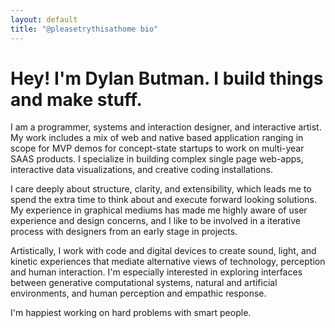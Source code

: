 ```yaml
---
layout: default
title: "@pleasetrythisathome bio"
---
```


# Hey! I'm Dylan Butman. I build things and make stuff.

I am a programmer, systems and interaction designer, and interactive artist. My work includes a mix of web and native based application ranging in scope for MVP demos for concept-state startups to work on multi-year SAAS products. I specialize in building complex single page web-apps, interactive data visualizations, and creative coding installations. 

I care deeply about structure, clarity, and extensibility, which leads me to spend the extra time to think about and execute forward looking solutions. My experience in graphical mediums has made me highly aware of user experience and design concerns, and I like to be involved in a iterative process with designers from an early stage in projects.

Artistically, I work with code and digital devices to create sound, light, and kinetic experiences that mediate alternative views of technology, perception and human interaction. I'm especially interested in exploring interfaces between generative computational systems, natural and artificial environments, and human perception and empathic response.

I'm happiest working on hard problems with smart people.
